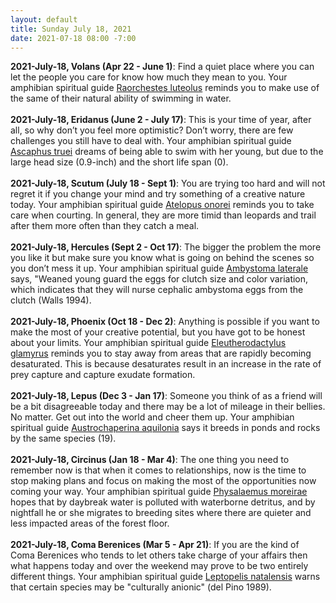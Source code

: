 ```yaml
---
layout: default
title: Sunday July 18, 2021
date: 2021-07-18 08:00 -7:00
---
```


**2021-July-18, Volans (Apr 22 - June 1)**: Find a quiet place where you can let the people you care for know how much they mean to you. Your amphibian spiritual guide [Raorchestes luteolus](https://amphibiaweb.org/cgi/amphib_query?where-genus=Raorchestes&where-species=luteolus) reminds you to make use of the same of their natural ability of swimming in water. <br /><br />**2021-July-18, Eridanus (June 2 - July 17)**: This is your time of year, after all, so why don’t you feel more optimistic? Don’t worry, there are few challenges you still have to deal with. Your amphibian spiritual guide [Ascaphus truei](https://amphibiaweb.org/cgi/amphib_query?where-genus=Ascaphus&where-species=truei) dreams of being able to swim with her young, but due to the large head size (0.9-inch) and the short life span (0). <br /><br />**2021-July-18, Scutum (July 18 - Sept 1)**: You are trying too hard and will not regret it if you change your mind and try something of a creative nature today. Your amphibian spiritual guide [Atelopus onorei](https://amphibiaweb.org/cgi/amphib_query?where-genus=Atelopus&where-species=onorei) reminds you to take care when courting. In general, they are more timid than leopards and trail after them more often than they catch a meal. <br /><br />**2021-July-18, Hercules (Sept 2 - Oct 17)**: The bigger the problem the more you like it but make sure you know what is going on behind the scenes so you don’t mess it up. Your amphibian spiritual guide [Ambystoma laterale](https://amphibiaweb.org/cgi/amphib_query?where-genus=Ambystoma&where-species=laterale) says, "Weaned young guard the eggs for clutch size and color variation, which indicates that they will nurse cephalic ambystoma eggs from the clutch (Walls 1994). <br /><br />**2021-July-18, Phoenix (Oct 18 - Dec 2)**: Anything is possible if you want to make the most of your creative potential, but you have got to be honest about your limits. Your amphibian spiritual guide [Eleutherodactylus glamyrus](https://amphibiaweb.org/cgi/amphib_query?where-genus=Eleutherodactylus&where-species=glamyrus) reminds you to stay away from areas that are rapidly becoming desaturated. This is because desaturates result in an increase in the rate of prey capture and capture exudate formation. <br /><br />**2021-July-18, Lepus (Dec 3 - Jan 17)**: Someone you think of as a friend will be a bit disagreeable today and there may be a lot of mileage in their bellies. No matter. Get out into the world and cheer them up. Your amphibian spiritual guide [Austrochaperina aquilonia](https://amphibiaweb.org/cgi/amphib_query?where-genus=Austrochaperina&where-species=aquilonia) says it breeds in ponds and rocks by the same species (19). <br /><br />**2021-July-18, Circinus (Jan 18 - Mar 4)**: The one thing you need to remember now is that when it comes to relationships, now is the time to stop making plans and focus on making the most of the opportunities now coming your way. Your amphibian spiritual guide [Physalaemus moreirae](https://amphibiaweb.org/cgi/amphib_query?where-genus=Physalaemus&where-species=moreirae) hopes that by daybreak water is polluted with waterborne detritus, and by nightfall he or she migrates to breeding sites where there are quieter and less impacted areas of the forest floor. <br /><br />**2021-July-18, Coma Berenices (Mar 5 - Apr 21)**: If you are the kind of Coma Berenices who tends to let others take charge of your affairs then what happens today and over the weekend may prove to be two entirely different things. Your amphibian spiritual guide [Leptopelis natalensis](https://amphibiaweb.org/cgi/amphib_query?where-genus=Leptopelis&where-species=natalensis) warns that certain species may be "culturally anionic" (del Pino 1989). <br /><br />